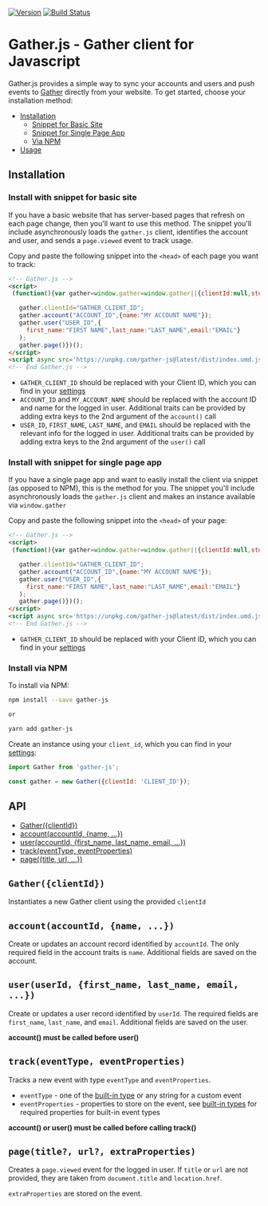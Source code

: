 [![Version](https://img.shields.io/npm/v/gather-js.svg)](https://www.npmjs.org/package/gather-js)
[![Build Status](https://travis-ci.org/gather-data/gather-js.svg?branch=master)](https://travis-ci.org/gather-data/gather-js)


# Gather.js - Gather client for Javascript
Gather.js provides a simple way to sync your accounts and users and push events to [Gather](https://gatherdata.co) directly from your website. To get started, choose your installation method:

* [Installation](#installation)
  * [Snippet for Basic Site](#snippet-for-basic-site)
  * [Snippet for Single Page App](#snippet-for-single-page-app)
  * [Via NPM](#via-apm)
* [Usage](#usage)

## Installation
### Install with snippet for basic site
If you have a basic website that has server-based pages that refresh on each page change, then you'll want to use this method. The snippet you'll include asynchronously loads the `gather.js` client, identifies the account and user, and sends a `page.viewed` event to track usage.

Copy and paste the following snippet into the `<head>` of each page you want to track:

  ```html
 <!-- Gather.js -->
 <script>
   (function(){var gather=window.gather=window.gather||{clientId:null,stubCalls:{user:[],track:[],page:[],account:[]}};if(typeof gather.track==="function"){return}if(gather.invoked){if(window.console&&console.error){console.error("Gather.js snippet included twice.")}return}gather.invoked=true;methods=["account","user","track","page"];gather.factory=function(method){return function(){var args=Array.prototype.slice.call(arguments);gather.stubCalls[method].push(args);return gather}};for(var i=0;i<methods.length;i++){var method=methods[i];gather[method]=gather.factory(method)}

     gather.clientId="GATHER_CLIENT_ID";
     gather.account("ACCOUNT_ID",{name:"MY ACCOUNT NAME"});
     gather.user("USER_ID",{
       first_name:"FIRST NAME",last_name:"LAST_NAME",email:"EMAIL"}
     );
     gather.page()})();
 </script>
 <script async src='https://unpkg.com/gather-js@latest/dist/index.umd.js'></script>
 <!-- End Gather.js -->

  ```

- `GATHER_CLIENT_ID` should be replaced with your Client ID, which you can find in your [settings](https://app.gatherdata.co/settings/client)
- `ACCOUNT_ID` and `MY_ACCOUNT_NAME` should be replaced with the account ID and name for the logged in user. Additional traits can be provided by adding extra keys to the 2nd argument of the `account()` call
- `USER_ID`, `FIRST_NAME`, `LAST_NAME`, and `EMAIL` should be replaced with the relevant info for the logged in user. Additional traits can be provided by adding extra keys to the 2nd argument of the `user()` call

### Install with snippet for single page app
If you have a single page app and want to easily install the client via snippet (as opposed to NPM), this is the method for you. The snippet you'll include asynchronously loads the `gather.js` client and makes an instance available via `window.gather`

Copy and paste the following snippet into the `<head>` of your page:

  ```html
 <!-- Gather.js -->
 <script>
   (function(){var gather=window.gather=window.gather||{clientId:null,stubCalls:{user:[],track:[],page:[],account:[]}};if(typeof gather.track==="function"){return}if(gather.invoked){if(window.console&&console.error){console.error("Gather.js snippet included twice.")}return}gather.invoked=true;methods=["account","user","track","page"];gather.factory=function(method){return function(){var args=Array.prototype.slice.call(arguments);gather.stubCalls[method].push(args);return gather}};for(var i=0;i<methods.length;i++){var method=methods[i];gather[method]=gather.factory(method)}

     gather.clientId="GATHER_CLIENT_ID";
     gather.account("ACCOUNT_ID",{name:"MY ACCOUNT NAME"});
     gather.user("USER_ID",{
       first_name:"FIRST NAME",last_name:"LAST_NAME",email:"EMAIL"}
     );
     gather.page()})();
 </script>
 <script async src='https://unpkg.com/gather-js@latest/dist/index.umd.js'></script>
 <!-- End Gather.js -->

  ```

- `GATHER_CLIENT_ID` should be replaced with your Client ID, which you can find in your [settings](https://app.gatherdata.co/settings/client)

### Install via NPM
To install via NPM:

```bash
npm install --save gather-js

or

yarn add gather-js
```

Create an instance using your `client_id`, which you can find in your [settings](https://app.gatherdata.co/settings/client):
```javascript
import Gather from 'gather-js';

const gather = new Gather({clientId: 'CLIENT_ID'});
```

## API

* [Gather({clientId})](#gatherclientid)
* [account(accountId, {name, ...})](#accountaccountid-name-)
* [user(accountId, {first_name, last_name, email, ...})](#useruserid-first_name-last_name-email-)
* [track(eventType, eventProperties)](#trackeventtype-eventproperties)
* [page({title, url, ...})](#pagetitle-url-extraproperties)

## `Gather({clientId})`
Instantiates a new Gather client using the provided `clientId`

## `account(accountId, {name, ...})`
Create or updates an account record identified by `accountId`. The only required field in the account traits is `name`. Additional fields are saved on the account.

## `user(userId, {first_name, last_name, email, ...})`
Create or updates a user record identified by `userId`. The required fields are `first_name`, `last_name`, and `email`. Additional fields are saved on the user.

**account() must be called before user()**

## `track(eventType, eventProperties)`
Tracks a new event with type `eventType` and `eventProperties`.

- `eventType` - one of the [built-in type](https://api.gatherdata.co/docs#tag/Event-Types) or any string for a custom event
- `eventProperties` - properties to store on the event, see [built-in types](https://api.gatherdata.co/docs#tag/Event-Types) for required properties for built-in event types

**account() or user() must be called before calling track()**

## `page(title?, url?, extraProperties)`
Creates a `page.viewed` event for the logged in user. If `title` or `url` are not provided, they are taken from `document.title` and `location.href`.

`extraProperties` are stored on the event.
